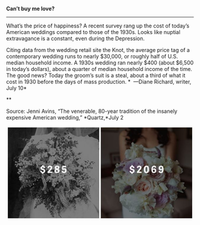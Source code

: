 **Can’t buy me love?**

****

What’s the price of happiness? A recent survey rang up the cost of today’s American weddings compared to those of the 1930s. Looks like nuptial extravagance is a constant, even during the Depression.

Citing data from the wedding retail site the Knot, the average price tag of a contemporary wedding runs to nearly \$30,000, or roughly half of U.S. median household income. A 1930s wedding ran nearly \$400 (about \$6,500 in today’s dollars), about a quarter of median household income of the time. The good news? Today the groom’s suit is a steal, about a third of what it cost in 1930 before the days of mass production.
 *  —Diane Richard, writer, July 10*

**

Source: Jenni Avins, “The venerable, 80-year tradition of the insanely expensive American wedding,” *Quartz,*July 2

![](../images/14-07-09_14.12_WeddingsEDIT-1.jpeg)
